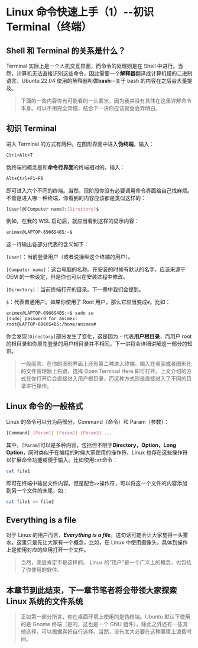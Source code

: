 # Linux 命令快速上手（1）--初识 Terminal（终端）

## Shell 和 Terminal 的关系是什么？

Terminal 实际上是一个人机交互界面，而命令的处理则是在 Shell 中进行。当然，计算机无法直接识别这些命令，因此需要一个**解释器**翻译成计算机懂的二进制语言。Ubuntu 22.04 使用的解释器叫做**bash**--关于 bash 的内容在之后会大量提及。

> 下面的一些内容你有可能看的一头雾水，因为我并没有具体在这里详解命令本身。可以不用完全弄懂，结合下一讲你应该就会会弄明白。

## 初识 Terminal

进入 Terminal 的方式有两种。在图形界面中进入**伪终端**，输入：

```bash
Ctrl+Alt+T
```

伪终端的概念是和**命令行界面**的终端相对的。输入：

```bash
Alt+Ctrl+F1~F6
```

即可进入六个不同的终端。当然，现阶段你没有必要调用命令界面给自己找麻烦。不管是进入哪一种终端，你看到的内容应该都是类似这样的：

```bash
[User]@[Computer name]:[Directory]$
```

例如，在我的 WSL 启动后，就应当看到这样的显示内容：

```bash
animex@LAPTOP-6966S4BS:~$
```

这一行输出各部分代表的含义如下：

`[User]`：当前登录用户（或者说操纵这个终端的用户）。

`[Computer name]`：这台电脑的名称。在安装的时候有默认的名字，应该来源于 OEM 的一些设定，但是你也可以在安装过程中修改。

`[Directory]`：当前终端打开的目录。下一章中我们会提到。

`$`：代表普通用户。如果你使用了 Root 用户，那么它应当变成`#`。比如：

```bash
animex@LAPTOP-6966S4BS:~$ sudo su
[sudo] password for animex:
root@LAPTOP-6966S4BS:/home/animex#
```

你会发现`[Directory]`部分发生了变化，这是因为 `~` 代表**用户根目录**，而用户 root 的根目录和你原先登录的用户根目录并不相同。下一讲将会详细讲解这一部分的知识。

> 一般而言，在你的图形界面上还有第二种进入终端。输入在桌面或者图形化的文件管理器上右键，选择 Open Terminal Here 即可打开。上文介绍的方式在你打开后会直接进入用户根目录，而这种方式则是直接进入了不同的目录进行操作。

## Linux 命令的一般格式

Linux 的命令可以分为两部分，Command（命令）和 Param（参数）：

```bash
[Command] [Param1] [Param2] [Param3] ...
```

其中，`[Param]`可以是多种内容，包括但不限于**Directory，Option，Long Option**，同时类似于在编程的时候大家使用的操作符，Linux 也存在这些操作符以扩展命令功能或便于输入。比如使用`cat`命令：

```bash
cat file1
```

即可在终端中输出文件内容。但是配合`>>`操作符，可以将这一个文件的内容添加到另一个文件的末尾，如：

```bash
cat file1 >> file2
```

## Everything is a file

对于 Linux 的用户而言，**_Everything is a file_**。这句话可能会让大家觉得一头雾水。这里只是先让大家有一个概念，比如，在 Linux 中使用摄像头，具体到操作上是使用对应的应用打开一个文件。

> 当然，底层肯定不是这样的。
> Linux 的“用户”是一个广义上的概念，也包括了你使用的软件。

## **本章节到此结束，下一章节笔者将会带领大家探索 Linux 系统的文件系统**

> 正如第一部分所言，你在桌面环境上使用的是伪终端。Ubuntu 默认下使用的是 Gnome 终端（是的，这也是一个 GNU 组件），除此之外还有一些其他选择，可以根据喜好自行选择。当然，没有太大必要在这种事情上浪费时间。
